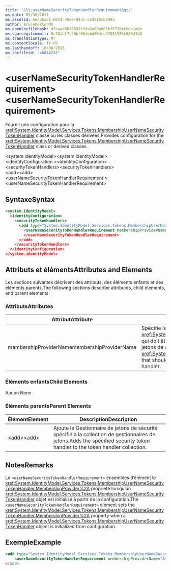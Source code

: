 ```yaml
---
title: '&lt;userNameSecurityTokenHandlerRequirement&gt;'
ms.date: 03/30/2017
ms.assetid: 6ec3bac1-b014-49ae-843c-c54518cb709a
author: BrucePerlerMS
ms.openlocfilehash: dfcaad8b150321fda2a86e601bf57204cbdc1a0e
ms.sourcegitcommit: 8c28ab17c26bf08abbd004cc37651985c68841b8
ms.translationtype: MT
ms.contentlocale: fr-FR
ms.lasthandoff: 10/06/2018
ms.locfileid: "48844232"
---
```

# <a name="ltusernamesecuritytokenhandlerrequirementgt"></a><span data-ttu-id="f0e96-102">&lt;userNameSecurityTokenHandlerRequirement&gt;</span><span class="sxs-lookup"><span data-stu-id="f0e96-102">&lt;userNameSecurityTokenHandlerRequirement&gt;</span></span>
<span data-ttu-id="f0e96-103">Fournit une configuration pour la <xref:System.IdentityModel.Services.Tokens.MembershipUserNameSecurityTokenHandler> classe ou les classes dérivées.</span><span class="sxs-lookup"><span data-stu-id="f0e96-103">Provides configuration for the <xref:System.IdentityModel.Services.Tokens.MembershipUserNameSecurityTokenHandler> class or derived classes.</span></span>  
  
 <span data-ttu-id="f0e96-104">\<system.identityModel></span><span class="sxs-lookup"><span data-stu-id="f0e96-104">\<system.identityModel></span></span>  
<span data-ttu-id="f0e96-105">\<identityConfiguration ></span><span class="sxs-lookup"><span data-stu-id="f0e96-105">\<identityConfiguration></span></span>  
<span data-ttu-id="f0e96-106">\<securityTokenHandlers></span><span class="sxs-lookup"><span data-stu-id="f0e96-106">\<securityTokenHandlers></span></span>  
<span data-ttu-id="f0e96-107">\<add></span><span class="sxs-lookup"><span data-stu-id="f0e96-107">\<add></span></span>  
<span data-ttu-id="f0e96-108">\<userNameSecurityTokenHandlerRequirement ></span><span class="sxs-lookup"><span data-stu-id="f0e96-108">\<userNameSecurityTokenHandlerRequirement></span></span>  
  
## <a name="syntax"></a><span data-ttu-id="f0e96-109">Syntaxe</span><span class="sxs-lookup"><span data-stu-id="f0e96-109">Syntax</span></span>  
  
```xml  
<system.identityModel>  
  <identityConfiguration>  
    <securityTokenHandlers>  
      <add type="System.IdentityModel.Services.Tokens.MembershipUserNameSecurityTokenHandler, System.IdentityModel.Services">  
        <userNameSecurityTokenHandlerRequirement membershipProviderName=xs:string >  
        </userNameSecurityTokenHandlerRequirement>  
      </add>  
    </securityTokenHandlers>  
  </identityConfiguration>  
</system.identityModel>  
```  
  
## <a name="attributes-and-elements"></a><span data-ttu-id="f0e96-110">Attributs et éléments</span><span class="sxs-lookup"><span data-stu-id="f0e96-110">Attributes and Elements</span></span>  
 <span data-ttu-id="f0e96-111">Les sections suivantes décrivent des attributs, des éléments enfants et des éléments parents.</span><span class="sxs-lookup"><span data-stu-id="f0e96-111">The following sections describe attributes, child elements, and parent elements.</span></span>  
  
### <a name="attributes"></a><span data-ttu-id="f0e96-112">Attributs</span><span class="sxs-lookup"><span data-stu-id="f0e96-112">Attributes</span></span>  
  
|<span data-ttu-id="f0e96-113">Attribut</span><span class="sxs-lookup"><span data-stu-id="f0e96-113">Attribute</span></span>|<span data-ttu-id="f0e96-114">Description</span><span class="sxs-lookup"><span data-stu-id="f0e96-114">Description</span></span>|  
|---------------|-----------------|  
|<span data-ttu-id="f0e96-115">membershipProviderName</span><span class="sxs-lookup"><span data-stu-id="f0e96-115">membershipProviderName</span></span>|<span data-ttu-id="f0e96-116">Spécifie le <xref:System.Web.Security.MembershipProvider> qui doit être utilisé par le Gestionnaire de jetons de sécurité.</span><span class="sxs-lookup"><span data-stu-id="f0e96-116">Specifies the <xref:System.Web.Security.MembershipProvider> that should be used by the security token handler.</span></span>|  
  
### <a name="child-elements"></a><span data-ttu-id="f0e96-117">Éléments enfants</span><span class="sxs-lookup"><span data-stu-id="f0e96-117">Child Elements</span></span>  
 <span data-ttu-id="f0e96-118">Aucun.</span><span class="sxs-lookup"><span data-stu-id="f0e96-118">None</span></span>  
  
### <a name="parent-elements"></a><span data-ttu-id="f0e96-119">Éléments parents</span><span class="sxs-lookup"><span data-stu-id="f0e96-119">Parent Elements</span></span>  
  
|<span data-ttu-id="f0e96-120">Élément</span><span class="sxs-lookup"><span data-stu-id="f0e96-120">Element</span></span>|<span data-ttu-id="f0e96-121">Description</span><span class="sxs-lookup"><span data-stu-id="f0e96-121">Description</span></span>|  
|-------------|-----------------|  
|[<span data-ttu-id="f0e96-122">\<add></span><span class="sxs-lookup"><span data-stu-id="f0e96-122">\<add></span></span>](../../../../../docs/framework/configure-apps/file-schema/windows-identity-foundation/add.md)|<span data-ttu-id="f0e96-123">Ajoute le Gestionnaire de jetons de sécurité spécifié à la collection de gestionnaires de jetons.</span><span class="sxs-lookup"><span data-stu-id="f0e96-123">Adds the specified security token handler to the token handler collection.</span></span>|  
  
## <a name="remarks"></a><span data-ttu-id="f0e96-124">Notes</span><span class="sxs-lookup"><span data-stu-id="f0e96-124">Remarks</span></span>  
 <span data-ttu-id="f0e96-125">Le `<userNameSecurityTokenHandlerRequirement>` ensembles d’élément le <xref:System.IdentityModel.Services.Tokens.MembershipUserNameSecurityTokenHandler.MembershipProvider%2A> propriété lorsqu’un <xref:System.IdentityModel.Services.Tokens.MembershipUserNameSecurityTokenHandler> objet est initialisé à partir de la configuration.</span><span class="sxs-lookup"><span data-stu-id="f0e96-125">The `<userNameSecurityTokenHandlerRequirement>` element sets the <xref:System.IdentityModel.Services.Tokens.MembershipUserNameSecurityTokenHandler.MembershipProvider%2A> property when a <xref:System.IdentityModel.Services.Tokens.MembershipUserNameSecurityTokenHandler> object is initialized from configuration.</span></span>  
  
## <a name="example"></a><span data-ttu-id="f0e96-126">Exemple</span><span class="sxs-lookup"><span data-stu-id="f0e96-126">Example</span></span>  
  
```xml  
<add type="System.IdentityModel.Services.Tokens.MembershipUserNameSecurityTokenHandler, System.IdentityModel.Services">  
    <userNameSecurityTokenHandlerRequirement membershipProviderName="AspNetSqlProvider/>  
</add>  
```
